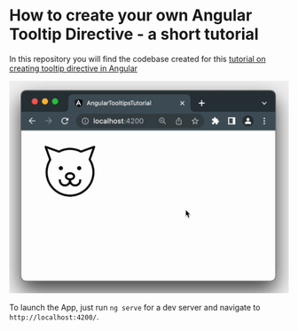# How to create your own Angular Tooltip Directive - a short tutorial

In this repository you will find the codebase created for this [tutorial on creating tooltip directive in Angular](https://accesto.com/blog/how-to-create-angular-tooltip-directive/)

![Angular Tooltip Example](/tooltip-final.gif)

To launch the App, just run `ng serve` for a dev server and navigate to `http://localhost:4200/`.

